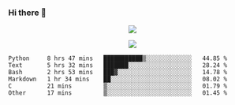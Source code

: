 ### Hi there 👋

<!--
**SuuTTT/SuuTTT** is a ✨ _special_ ✨ repository because its `README.md` (this file) appears on your GitHub profile.

Here are some ideas to get you started:

- 🔭 I’m currently working on ...
- 🌱 I’m currently learning ...
- 👯 I’m looking to collaborate on ...
- 🤔 I’m looking for help with ...
- 💬 Ask me about ...
- 📫 How to reach me: ...
- 😄 Pronouns: ...
- ⚡ Fun fact: ...
-->

<div align='center'>
    <p align='center'>
        <img src='https://github-readme-stats.vercel.app/api?line_height=27&username=SuuTTT&show_icons=true&theme=solarized-light'/>
    </p>
</div>    
<div align='center'>  
    <p align='center'>
        <img src='https://github-readme-stats.vercel.app/api/wakatime?username=SuuTTT&theme=solarized-light'/>
    </p>
    
</div>  

<!--START_SECTION:waka-->

```text
Python     8 hrs 47 mins   ███████████▒░░░░░░░░░░░░░   44.85 %
Text       5 hrs 32 mins   ███████░░░░░░░░░░░░░░░░░░   28.24 %
Bash       2 hrs 53 mins   ███▓░░░░░░░░░░░░░░░░░░░░░   14.78 %
Markdown   1 hr 34 mins    ██░░░░░░░░░░░░░░░░░░░░░░░   08.02 %
C          21 mins         ▒░░░░░░░░░░░░░░░░░░░░░░░░   01.79 %
Other      17 mins         ▒░░░░░░░░░░░░░░░░░░░░░░░░   01.45 %
```

<!--END_SECTION:waka-->
